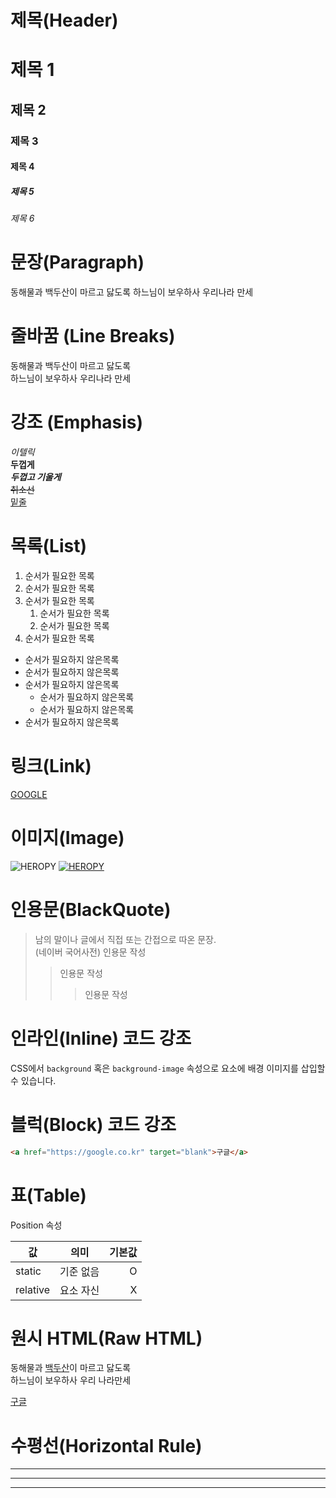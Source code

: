 # 제목(Header)
# 제목 1
## 제목 2
### 제목 3
#### 제목 4
##### 제목 5
###### 제목 6

# 문장(Paragraph)
동해물과 백두산이 마르고 닳도록 하느님이 보우하사 우리나라 만세

# 줄바꿈 (Line Breaks)
동해물과 백두산이 마르고 닳도록<br>
하느님이 보우하사 우리나라 만세

# 강조 (Emphasis)
_이텔릭_<br>
**두껍게**<br>
**_두껍고 기울게_**<br>
~~취소선~~<br>
<u>밑줄</u>

# 목록(List)
1. 순서가 필요한 목록
1. 순서가 필요한 목록
1. 순서가 필요한 목록
    1. 순서가 필요한 목록
    1. 순서가 필요한 목록
1. 순서가 필요한 목록

- 순서가 필요하지 않은목록
- 순서가 필요하지 않은목록
- 순서가 필요하지 않은목록
    - 순서가 필요하지 않은목록
    - 순서가 필요하지 않은목록
- 순서가 필요하지 않은목록

# 링크(Link)
[GOOGLE](https://google.co.kr "구글로이동!")

# 이미지(Image)
![HEROPY](https://heropy.blog/css/images/logo.png)
[![HEROPY](https://heropy.blog/css/images/logo.png)](https://heropy.blog/)

# 인용문(BlackQuote)
> 남의 말이나 글에서 직접 또는 간접으로 따온 문장.<br> (네이버 국어사전)
> 인용문 작성
>> 인용문 작성
>>> 인용문 작성

# 인라인(Inline) 코드 강조

CSS에서 `background` 혹은 `background-image` 속성으로 요소에 배경 이미지를 삽입할 수 있습니다.

# 블럭(Block) 코드 강조
```html
<a href="https://google.co.kr" target="blank">구글</a>
```

# 표(Table)
Position 속성

값 | 의미 | 기본값
--|:--:|--:
static | 기준 없음 | O
relative | 요소 자신 | X

# 원시 HTML(Raw HTML)
동해물과 <span style="text-decoration:underline">백두산</span>이 마르고 닳도록<br>하느님이 보우하사 우리 나라만세

<a href="https://google.co.kr" title="구글로 이동" target="blank">구글</a>

# 수평선(Horizontal Rule)
---
***
___
